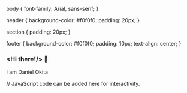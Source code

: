 body {
  font-family: Arial, sans-serif;
}

header {
  background-color: #f0f0f0;
  padding: 20px;
}

section {
  padding: 20px;
}

footer {
  background-color: #f0f0f0;
  padding: 10px;
  text-align: center;
}
### <Hi there!/> 👋
I am Daniel Okita
<!--
**danokita/danokita** is a ✨ _special_ ✨ repository because its `README.md` (this file) appears on your GitHub profile.

Here are some ideas to get you started:

- 🔭 I’m currently working on ...
- 🌱 I’m currently learning HTML,CSS
- 👯 I’m looking to collaborate on Web Dev A.I Project,Machine Learning...
- 🤔 I’m looking for help with Web Dev or Anything tech I simply adore tech ...
- 💬 Ask me about why i love tech and my intrest in growing Africa tech identities ...
- 📫 How to reach me: ...
- 😄 Pronouns: ...We
- ⚡ Fun fact: I never had any progra// JavaScript code can be added here for interactivity.
mming experience just winging...
-->
// JavaScript code can be added here for interactivity.
